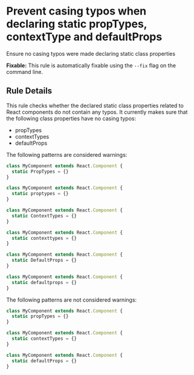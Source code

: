 # Prevent casing typos when declaring static propTypes, contextType and defaultProps

Ensure no casing typos were made declaring static class properties

**Fixable:** This rule is automatically fixable using the `--fix` flag on the command line.

## Rule Details

This rule checks whether the declared static class properties related to React components
do not contain any typos. It currently makes sure that the following class properties have
no casing typos:

* propTypes
* contextTypes
* defaultProps

The following patterns are considered warnings:

```js
class MyComponent extends React.Component {
  static PropTypes = {}
}

class MyComponent extends React.Component {
  static proptypes = {}
}

class MyComponent extends React.Component {
  static ContextTypes = {}
}

class MyComponent extends React.Component {
  static contexttypes = {}
}

class MyComponent extends React.Component {
  static DefaultProps = {}
}

class MyComponent extends React.Component {
  static defaultprops = {}
}
```

The following patterns are not considered warnings:

```js
class MyComponent extends React.Component {
  static propTypes = {}
}

class MyComponent extends React.Component {
  static contextTypes = {}
}

class MyComponent extends React.Component {
  static defaultProps = {}
}
```

